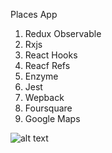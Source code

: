 Places App


1. Redux Observable 
2. Rxjs
3. React Hooks
4. Reacf Refs
5. Enzyme
6. Jest
7. Wepback
8. Foursquare
9. Google Maps


![alt text](https://github.com/asimashfaq/Places-App/blob/master/Places-App.png?raw=true)
